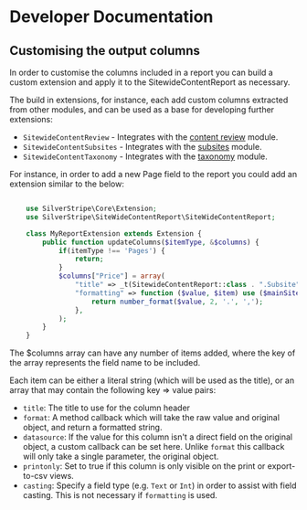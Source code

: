 # Developer Documentation

## Customising the output columns

In order to customise the columns included in a report you can build a custom extension and apply it to the
SitewideContentReport as necessary.

The build in extensions, for instance, each add custom columns extracted from other modules, and can
be used as a base for developing further extensions:

 - `SitewideContentReview` - Integrates with the [content review](https://github.com/silverstripe/silverstripe-contentreview) module.
 - `SitewideContentSubsites` - Integrates with the [subsites](https://github.com/silverstripe/silverstripe-subsites) module.
 - `SitewideContentTaxonomy` - Integrates with the [taxonomy](https://github.com/silverstripe-labs/silverstripe-taxonomy) module.

For instance, in order to add a new Page field to the report you could add an extension similar to the below:


```php

    use SilverStripe\Core\Extension;
    use SilverStripe\SiteWideContentReport\SiteWideContentReport;

	class MyReportExtension extends Extension {
		public function updateColumns($itemType, &$columns) {
			if(itemType !== 'Pages') {
				return;
			}
			$columns["Price"] = array(
				"title" => _t(SitewideContentReport::class . ".Subsite", "Subsite"),
				"formatting" => function ($value, $item) use ($mainSiteLabel) {
					return number_format($value, 2, '.', ',');
				},
			);
		}
	}
```

The $columns array can have any number of items added, where the key of the array represents the
field name to be included.

Each item can be either a literal string (which will be used as the title), or an array that may contain
the following key => value pairs:

 * `title`: The title to use for the column header
 * `format`: A method callback which will take the raw value and original object, and return a formatted
    string.
 * `datasource`: If the value for this column isn't a direct field on the original object, a custom callback
   can be set here. Unlike `format` this callback will only take a single parameter, the original object.
 * `printonly`: Set to true if this column is only visible on the print or export-to-csv views.
 * `casting`: Specify a field type (e.g. `Text` or `Int`) in order to assist with field casting. This is not
    necessary if `formatting` is used.
